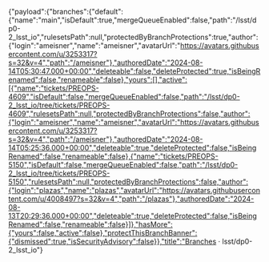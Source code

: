 {"payload":{"branches":{"default":{"name":"main","isDefault":true,"mergeQueueEnabled":false,"path":"/lsst/dp0-2_lsst_io","rulesetsPath":null,"protectedByBranchProtections":true,"author":{"login":"ameisner","name":"ameisner","avatarUrl":"https://avatars.githubusercontent.com/u/3253317?s=32&v=4","path":"/ameisner"},"authoredDate":"2024-08-14T05:30:47.000+00:00","deleteable":false,"deleteProtected":true,"isBeingRenamed":false,"renameable":false},"yours":[],"active":[{"name":"tickets/PREOPS-4609","isDefault":false,"mergeQueueEnabled":false,"path":"/lsst/dp0-2_lsst_io/tree/tickets/PREOPS-4609","rulesetsPath":null,"protectedByBranchProtections":false,"author":{"login":"ameisner","name":"ameisner","avatarUrl":"https://avatars.githubusercontent.com/u/3253317?s=32&v=4","path":"/ameisner"},"authoredDate":"2024-08-14T05:25:36.000+00:00","deleteable":true,"deleteProtected":false,"isBeingRenamed":false,"renameable":false},{"name":"tickets/PREOPS-5150","isDefault":false,"mergeQueueEnabled":false,"path":"/lsst/dp0-2_lsst_io/tree/tickets/PREOPS-5150","rulesetsPath":null,"protectedByBranchProtections":false,"author":{"login":"plazas","name":"plazas","avatarUrl":"https://avatars.githubusercontent.com/u/4008497?s=32&v=4","path":"/plazas"},"authoredDate":"2024-08-13T20:29:36.000+00:00","deleteable":true,"deleteProtected":false,"isBeingRenamed":false,"renameable":false}]},"hasMore":{"yours":false,"active":false},"protectThisBranchBanner":{"dismissed":true,"isSecurityAdvisory":false}},"title":"Branches · lsst/dp0-2_lsst_io"}
